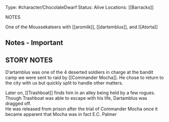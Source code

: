 
Type: #character/ChocolateDwarf 
Status: Alive
Locations: [[Barracks]]



NOTES

One of the Moussekateers with  [[aromilk]], [[dartemblus]], and [[Atorta]]

## Notes - Important

## STORY NOTES

D’artamblus was one of the 4 deserted soldiers in charge at the bandit camp we were sent to raid by [[Commander Mocha]].   He chose to return to the city with us but quickly split to handle other matters.

Later on, [[Trashboat]]  finds him in an alley being held by a few rogues.   Though Trashboat was able to escape with his life, Dartamblus was dragged off.    
He was released from prison after the trial of Commander Mocha once it became apparent that Mocha was in fact E.C. Palmer